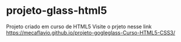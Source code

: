 # projeto-glass-html5
 Projeto criado em curso de HTML5
Visite o prjeto nesse link  https://mecaflavio.github.io/projeto-gogleglass-Curso-HTML5-CSS3/
